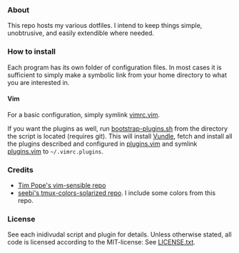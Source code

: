 ### About

This repo hosts my various dotfiles. I intend to keep things simple, unobtrusive,
and easily extendible where needed.

### How to install

Each program has its own folder of configuration files. In most cases it is
sufficient to simply make a symbolic link from your home directory to what
you are interested in.

#### Vim

For a basic configuration, simply symlink [vimrc.vim](./vim/vimrc.vim).

If you want the plugins as well, run [bootstrap-plugins.sh](./vim/bootstrap-plugins.sh)
from the directory the script is located (requires git). This will install
[Vundle](https://github.com/gmarik/Vundle.vim), fetch and install all the plugins
described and configured in [plugins.vim](./vim/plugins.vim) and symlink
[plugins.vim](./vim/plugins.vim) to <code>~/.vimrc.plugins</code>.

### Credits

* [Tim Pope&apos;s vim-sensible repo](https://github.com/tpope/vim-sensible)
* [seebi's tmux-colors-solarized repo](https://github.com/seebi/tmux-colors-solarized). I include some
colors from this repo.

### License

See each inidivudal script and plugin for details. Unless otherwise stated,
all code is licensed according to the MIT-license:
See [LICENSE.txt](./LICENSE.txt).
